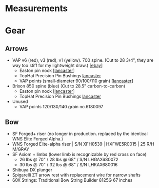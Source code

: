 # Measurements
# Gear

## Arrows

- VAP v6 (red), v3 (red), v1 (yellow). 700 spine. (Cut to 28 3/4", they are way too stiff for my lightweight draw.) [[ebay](https://www.ebay.com/itm/VICTORY-Vap-V1-V3-V6-shafts-Assorted-spines/222382435219?hash=item33c706ab93:m:m5LXxXdb74W6P37sNpb-CMg:rk:2:pf:0)]
    - Easton pin nock [[lancaster](http://www.lancasterarchery.com/easton-pin-nock.html)]
    - TopHat Precision Pin Bushings [lancaster](http://www.lancasterarchery.com/tophat-precision-pin-bushings.html)
    - VAP points (small-diameter 90/100/110 grain) [[lancaster](http://www.lancasterarchery.com/victory-vap-stainless-steel-target-point-small.html)]
- Brixon 850 spine (blue) (Cut to 28.5" carbon-to-carbon)
    - Easton pin nock [[lancaster](http://www.lancasterarchery.com/easton-pin-nock.html)]
    - TopHat Precision Pin Bushings [lancaster](http://www.lancasterarchery.com/tophat-precision-pin-bushings.html)
- Unused
    - VAP points 120/130/140 grain no.6180097


## Bow
- SF Forged+ riser (no longer in production. replaced by the identical WNS Elite Forged Alpha.)
- WNS Forged Elite-alpha riser | S/N XFH0539 | HXFWE5R0015 | 25 R/H M/GRAY
- SF Axiom + limbs (lower limb is recognizable by red cross on face)
    - 26 lbs @ 70" / 28 lbs @ 68" / S/N LHGAX680072
    - 30 lbs @ 70" / 32 lbs @ 68" / S/N LHKAX680016
- Shibuya DX plunger
- Spigarelli ZT arrow rest with replacement wire for narrow shafts
- 60X Strings: Traditional Bow String Builder 8125G 67 inches
